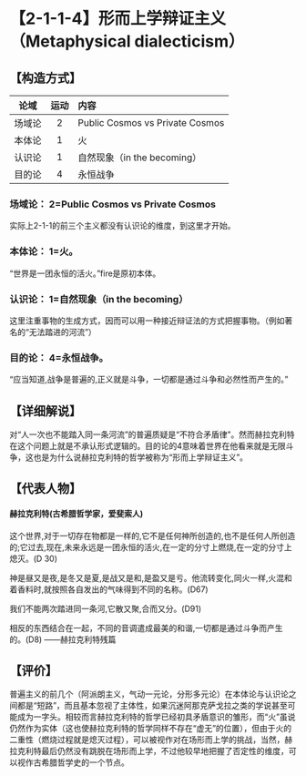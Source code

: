 # 【2-1-1-4】形而上学辩证主义（Metaphysical dialecticism）

## 【构造方式】
|  论域  | 运动 | 内容                            |
| :----: | :--: | :------------------------------ |
| 场域论 |  2   | Public Cosmos vs Private Cosmos |
| 本体论 |  1   | 火                              |
| 认识论 |  1   | 自然现象（in the becoming）     |
| 目的论 |  4   | 永恒战争                        |

### 场域论： 2=Public Cosmos vs Private Cosmos
实际上2-1-1的前三个主义都没有认识论的维度，到这里才开始。
### 本体论： 1=火。
“世界是一团永恒的活火。”fire是原初本体。
### 认识论： 1=自然现象（in the becoming）
这里注重事物的生成方式，因而可以用一种接近辩证法的方式把握事物。（例如著名的“无法踏进的河流”）
### 目的论： 4=永恒战争。
“应当知道,战争是普遍的,正义就是斗争，一切都是通过斗争和必然性而产生的。”
## 【详细解说】
对“人一次也不能踏入同一条河流”的普遍质疑是“不符合矛盾律”。然而赫拉克利特在这个问题上就是不承认形式逻辑的。目的论的4意味着世界在他看来就是无限斗争，这也是为什么说赫拉克利特的哲学被称为“形而上学辩证主义”。
## 【代表人物】
#### 赫拉克利特(古希腊哲学家，爱斐索人)
这个世界,对于一切存在物都是一样的,它不是任何神所创造的,也不是任何人所创造的;它过去,现在,未来永远是一团永恒的活火,在一定的分寸上燃烧,在一定的分寸上熄灭。(D 30) 

神是昼又是夜,是冬又是夏,是战又是和,是盈又是亏。他流转变化,同火一样,火混和着香料时,就按照各自发出的气味得到不同的名称。(D67)

我们不能两次踏进同一条河,它散又聚,合而又分。(D91)

相反的东西结合在一起，不同的音调遣成最美的和谐,一切都是通过斗争而产生的。(D8)
——赫拉克利特残篇
## 【评价】
普遍主义的前几个（阿派朗主义，气动一元论，分形多元论）在本体论与认识论之间都是“短路”，而且基本忽视了主体性，如果沉迷阿那克萨戈拉之类的学说甚至可能成为一字头。相较而言赫拉克利特的哲学已经初具矛盾意识的雏形，而“火”虽说仍然作为实体（这也使赫拉克利特的哲学同样不存在“虚无”的位置），但由于火的二重性（燃烧过程就是熄灭过程），可以被视作对在场形而上学的挑战，当然，赫拉克利特最后仍然没有跳脱在场形而上学，不过他较早地把握了否定性的维度，可以视作古希腊哲学史的一个节点。
